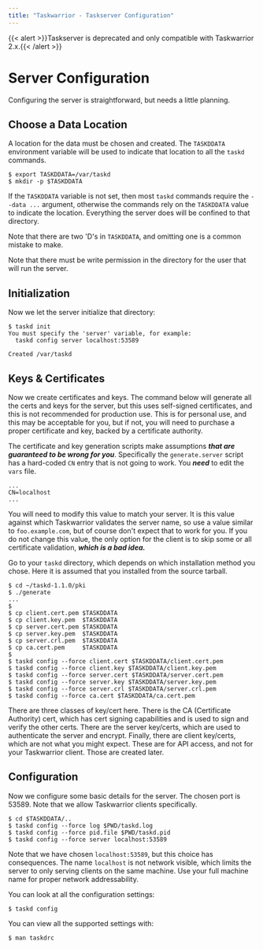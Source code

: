 ```yaml
---
title: "Taskwarrior - Taskserver Configuration"
---
```

{{< alert >}}Taskserver is deprecated and only compatible with Taskwarrior 2.x.{{< /alert >}}

# Server Configuration

Configuring the server is straightforward, but needs a little planning.

## Choose a Data Location

A location for the data must be chosen and created.
The `TASKDDATA` environment variable will be used to indicate that location to all the `taskd` commands.

```
$ export TASKDDATA=/var/taskd
$ mkdir -p $TASKDDATA
```

If the `TASKDDATA` variable is not set, then most `taskd` commands require the `--data ...` argument, otherwise the commands rely on the `TASKDDATA` value to indicate the location.
Everything the server does will be confined to that directory.

Note that there are two 'D's in `TASKDDATA`, and omitting one is a common mistake to make.

Note that there must be write permission in the directory for the user that will run the server.

## Initialization

Now we let the server initialize that directory:

```
$ taskd init
You must specify the 'server' variable, for example:
  taskd config server localhost:53589

Created /var/taskd
```

## Keys & Certificates

Now we create certificates and keys.
The command below will generate all the certs and keys for the server, but this uses self-signed certificates, and this is not recommended for production use.
This is for personal use, and this may be acceptable for you, but if not, you will need to purchase a proper certificate and key, backed by a certificate authority.

The certificate and key generation scripts make assumptions ***that are guaranteed to be wrong for you***. Specifically the `generate.server` script has a hard-coded `CN` entry that is not going to work.
You ***need*** to edit the `vars` file.

```
...
CN=localhost
...
```

You will need to modify this value to match your server.
It is this value against which Taskwarrior validates the server name, so use a value similar to `foo.example.com`, but of course don't expect that to work for you.
If you do not change this value, the only option for the client is to skip some or all certificate validation, ***which is a bad idea.***

Go to your `taskd` directory, which depends on which installation method you chose.
Here it is assumed that you installed from the source tarball.

```
$ cd ~/taskd-1.1.0/pki
$ ./generate
...
$
$ cp client.cert.pem $TASKDDATA
$ cp client.key.pem  $TASKDDATA
$ cp server.cert.pem $TASKDDATA
$ cp server.key.pem  $TASKDDATA
$ cp server.crl.pem  $TASKDDATA
$ cp ca.cert.pem     $TASKDDATA
$
$ taskd config --force client.cert $TASKDDATA/client.cert.pem
$ taskd config --force client.key $TASKDDATA/client.key.pem
$ taskd config --force server.cert $TASKDDATA/server.cert.pem
$ taskd config --force server.key $TASKDDATA/server.key.pem
$ taskd config --force server.crl $TASKDDATA/server.crl.pem
$ taskd config --force ca.cert $TASKDDATA/ca.cert.pem
```

There are three classes of key/cert here.
There is the CA (Certificate Authority) cert, which has cert signing capabilities and is used to sign and verify the other certs.
There are the server key/certs, which are used to authenticate the server and encrypt.
Finally, there are client key/certs, which are not what you might expect.
These are for API access, and not for your Taskwarrior client.
Those are created later.

## Configuration

Now we configure some basic details for the server.
The chosen port is 53589.
Note that we allow Taskwarrior clients specifically.

```
$ cd $TASKDDATA/..
$ taskd config --force log $PWD/taskd.log
$ taskd config --force pid.file $PWD/taskd.pid
$ taskd config --force server localhost:53589
```

Note that we have chosen `localhost:53589`, but this choice has consequences.
The name `localhost` is not network visible, which limits the server to only serving clients on the same machine.
Use your full machine name for proper network addressability.

You can look at all the configuration settings:

```
$ taskd config
```

You can view all the supported settings with:

```
$ man taskdrc
```
